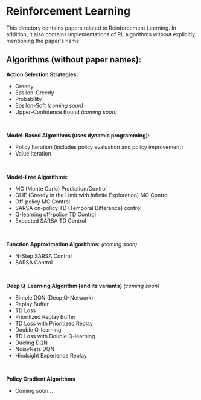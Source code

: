 # Reinforcement Learning

This directory contains papers related to Reinforcement Learning. In addition, it also contains implementations of RL algorithms without explicitly mentioning the paper's name.

## Algorithms (without paper names):

**Action Selection Strategies:**
- Greedy
- Epsilon-Greedy
- Probability
- Epsilon-Soft *(coming soon)*
- Upper-Confidence Bound *(coming soon)*

<br>

**Model-Based Algorithms (uses dynamic programming):**
- Policy Iteration (includes policy evaluation and policy improvement)
- Value Iteration

<br>

**Model-Free Algorithms:** 
- MC (Monte Carlo) Prediction/Control
- GLIE (Greedy in the Limit with Infinite Exploration) MC Control
- Off-policy MC Control
- SARSA on-policy TD (Temporal Difference) control
- Q-learning off-policy TD Control
- Expected SARSA TD Control

<br>

**Function Approximation Algorithms:** *(coming soon)*
- N-Step SARSA Control
- SARSA Control

<br>

**Deep Q-Learning Algorithm (and its variants)** *(coming soon)*
- Simple DQN (Deep Q-Network)
- Replay Buffer
- TD Loss
- Prioritized Replay Buffer
- TD Loss with Prioritized Replay
- Double Q-learning
- TD Loss with Double Q-learning
- Dueling DQN
- NoisyNets DQN
- Hindsight Experience Replay

<br>

**Policy Gradient Algorithms**

- Coming soon...
